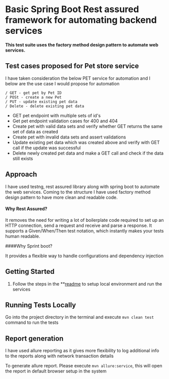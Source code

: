 # Basic Spring Boot Rest assured framework for automating backend services


**This test suite uses the factory method design pattern to automate web services.**

## Test cases proposed for Pet store service

I have taken consideration the below PET service for automation and I below are the use case I would propose for automation

```
/ GET - get pet by Pet ID
/ POSt - create a new Pet
/ PUT - update existing pet data
/ Delete - delete existing pet data
```
* GET pet endpoint with multiple sets of id's
* Get pet endpoint validation cases for 400 and 404 
* Create pet with valid data sets and verify whether GET returns the same set of data as created
* Create pet with invalid data sets and assert validations
* Update existing pet data which was created above and verify with GET call if the update was successful
* Delete newly created pet data and make a GET call and check if the data still exists


## Approach

I have used testng, rest assured library along with spring boot to automate the web services. 
Coming to the structure I have used factory method design pattern to have more clean and readable code.

#### Why Rest Assured?
It removes the need for writing a lot of boilerplate code required to set up an HTTP connection, send a request and 
receive and parse a response. It supports a Given/When/Then test notation, which instantly makes your tests human 
readable.

####Why Sprint boot?

It provides a flexible way to handle configurations and dependency injection


## Getting Started

1. Follow the steps in the **[readme](https://github.com/swagger-api/swagger-petstore) to setup local environment and 
run the services

## Running Tests Locally

Go into the project directory in the terminal and execute ```mvn clean test``` command to run the tests

## Report generation

I have used allure reporting as it gives more flexibility to log additional info to the reports along with network 
transaction details

To generate allure report. Please execute ```mvn allure:service```, this will open the report in default browser setup 
in the system
